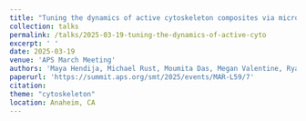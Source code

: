 ```yaml
---
title: "Tuning the dynamics of active cytoskeleton composites via microtubule stabilization"
collection: talks
permalink: /talks/2025-03-19-tuning-the-dynamics-of-active-cyto
excerpt: ' '
date: 2025-03-19
venue: 'APS March Meeting'
authors: 'Maya Hendija, Michael Rust, Moumita Das, Megan Valentine, Ryan McGorty, Jennifer Ross, Rae Robertson-Anderson'
paperurl: 'https://summit.aps.org/smt/2025/events/MAR-L59/7'
citation: 
theme: "cytoskeleton"
location: Anaheim, CA
---
```


